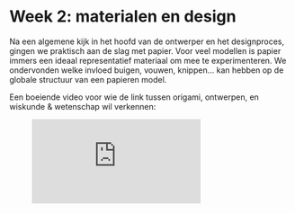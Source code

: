 # Week 2: materialen en design
Na een algemene kijk in het hoofd van de ontwerper en het designproces, gingen we praktisch aan de slag met papier. Voor veel modellen is papier immers een ideaal representatief materiaal om mee te experimenteren. We ondervonden welke invloed buigen, vouwen, knippen… kan hebben op de globale structuur van een papieren model.

Een boeiende video voor wie de link tussen origami, ontwerpen, en wiskunde & wetenschap wil verkennen:
<figure class="video_container">
  <iframe src="https://www.youtube.com/embed/NYKcOFQCeno" frameborder="0" allowfullscreen="true"> </iframe>
</figure>
